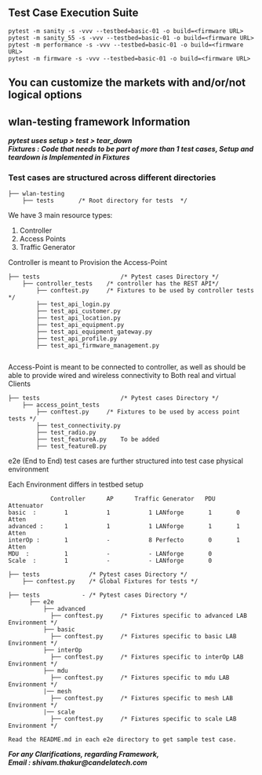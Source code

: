 ## Test Case Execution Suite

```commandline
pytest -m sanity -s -vvv --testbed=basic-01 -o build=<firmware URL>
pytest -m sanity_55 -s -vvv --testbed=basic-01 -o build=<firmware URL>
pytest -m performance -s -vvv --testbed=basic-01 -o build=<firmware URL>
pytest -m firmware -s -vvv --testbed=basic-01 -o build=<firmware URL>
```
## You can customize the markets with and/or/not logical options





## wlan-testing framework Information

**_pytest  uses setup > test > tear_down_** <br>
**_Fixtures : Code that needs to be part of more than 1 test cases, Setup and teardown is Implemented in Fixtures_**


### Test cases are structured across different directories
```
├── wlan-testing                 
    ├── tests       /* Root directory for tests  */                
```


We have 3 main resource types:
1. Controller
2. Access Points
3. Traffic Generator



Controller is meant to Provision the Access-Point


```
├── tests                       /* Pytest cases Directory */
    ├── controller_tests    /* controller has the REST API*/
        ├── conftest.py     /* Fixtures to be used by controller tests */        
        ├── test_api_login.py
        ├── test_api_customer.py
        ├── test_api_location.py
        ├── test_api_equipment.py
        ├── test_api_equipment_gateway.py
        ├── test_api_profile.py
        ├── test_api_firmware_management.py 
               
```

Access-Point is meant to be connected to controller, as well as should be able to provide wired and wireless connectivity to Both real and virtual Clients
```
├── tests                       /* Pytest cases Directory */
    ├── access_point_tests            
        ├── conftest.py     /* Fixtures to be used by access point tests */
        ├── test_connectivity.py
        ├── test_radio.py
        ├── test_featureA.py    To be added 
        ├── test_featureB.py
```
e2e (End to End) test cases are further structured into test case physical environment

Each Environment differs in testbed setup

```
            Controller      AP      Traffic Generator   PDU     Attenuator
basic  :        1           1           1 LANforge       1       0 Atten
advanced :      1           1           1 LANforge       1       1 Atten
interOp :       1           -           8 Perfecto       0       1 Atten
MDU  :          1           -           - LANforge       0
Scale  :        1           -           - LANforge       0
```




```
├── tests              /* Pytest cases Directory */
    ├── conftest.py    /* Global Fixtures for tests */        
```



```
├── tests            - /* Pytest cases Directory */
      ├── e2e
          ├── advanced
            ├── conftest.py     /* Fixtures specific to advanced LAB Environment */
          ├── basic
            ├── conftest.py     /* Fixtures specific to basic LAB Environment */     
          ├── interOp
            ├── conftest.py     /* Fixtures specific to interOp LAB Environment */
          ├── mdu
            ├── conftest.py     /* Fixtures specific to mdu LAB Environment */
          |── mesh
            ├── conftest.py     /* Fixtures specific to mesh LAB Environment */
          |── scale
            ├── conftest.py     /* Fixtures specific to scale LAB Environment */

Read the README.md in each e2e directory to get sample test case.
```


**_For any Clarifications, regarding Framework,_** <br> 
**_Email : shivam.thakur@candelatech.com_**



